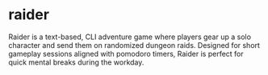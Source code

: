 # raider
Raider is a text-based, CLI adventure game where players gear up a solo character and send them on randomized dungeon raids. Designed for short gameplay sessions aligned with pomodoro timers, Raider is perfect for quick mental breaks during the workday.
